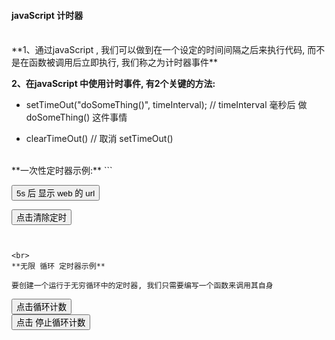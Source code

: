 

#### javaScript 计时器





<br>
**1、通过javaScript , 我们可以做到在一个设定的时间间隔之后来执行代码, 而不是在函数被调用后立即执行, 我们称之为计时器事件**

**2、在javaScript 中使用计时事件, 有2个关键的方法:**

- setTimeOut("doSomeThing()", timeInterval); //  timeInterval 毫秒后 做 doSomeThing() 这件事情

- clearTimeOut() // 取消 setTimeOut()




<br>
**一次性定时器示例:**
```
<script>

        var timer = null;
        //设置定时器
        function displayWebUrl() {
            console.log("==============");
            timer = setTimeout("alert(location.href)",5000);  /*5000毫秒(5s)后显示 网页的网址*/
        }

        //清除定时器
        function clearTimer() {
            console.log("---------------");
            clearTimer(timer);
        }

</script>


<button type="button" onclick="displayWebUrl()"> 5s 后 显示 web 的 url</button>

<button type="button" onclick="clearTimer()"> 点击清除定时</button>
```


<br>
**无限 循环 定时器示例**

要创建一个运行于无穷循环中的定时器, 我们只需要编写一个函数来调用其自身

```
<script>
        var count = 0;
        var timer = null;

        function timerCount() {
            count += 1;
            timer = setTimeout("timerCount()", 1000);
            console.log(count);
        }

        function stopTimerCount() {
            clearTimeout(timer);
        }

</script>
    
    
<button type="button" onclick="timerCount()"> 点击循环计数</button><br>
<button type="button" onclick="stopTimerCount()"> 点击 停止循环计数</button>


```